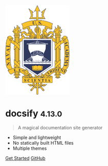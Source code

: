 <!-- markdownlint-disable first-line-h1 -->
<img src="logo.png" alt="logo" width="200">

# docsify <small>4.13.0</small>

> A magical documentation site generator

- Simple and lightweight
- No statically built HTML files
- Multiple themes

[Get Started](#docsify)
[GitHub](https://github.com/docsifyjs/docsify/)

<!-- ![color](#f0f0f0) -->
<!-- ![](/_media/icon.svg) -->